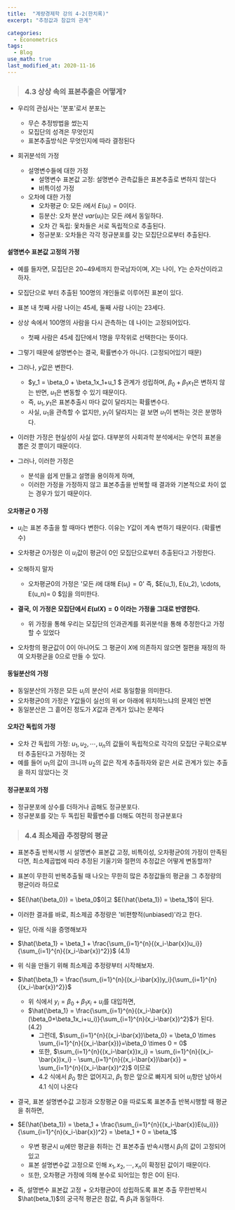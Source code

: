 ```yaml
---
title:  "계량경제학 강의 4-2(한치록)"
excerpt: "추정값과 참값의 관계"

categories:
  - Econometrics
tags:
  - Blog
use_math: true
last_modified_at: 2020-11-16
---
```


> ### 4.3 상상 속의 표본추출은 어떻게?

* 우리의 관심사는 '분포'로서 분포는
	* 무슨 추정방법을 썼는지
	* 모집단의 성격은 무엇인지
	* 표본추출방식은 무엇인지에 따라 결정된다

* 회귀분석의 가정
	* 설명변수들에 대한 가정
		* 설명변수 표본값 고정: 설명변수 관측값들은 표본추출로 변하지 않는다
		* 비특이성 가정
    * 오차에 대한 가정
    	* 오차평균 0: 모든 $i$에서 $E(u_i) = 0$이다.
    	* 등분산: 오차 분산 $var(u_i)$는 모든 $i$에서 동일하다.
    	* 오차 간 독립: 옻차들은 서로 독립적으로 추출된다.
    	* 정규분포: 오차들은 각각 정규분포를 갖는 모집단으로부터 추출된다. 

#### 설명변수 표본값 고정의 가정

* 예를 들자면, 모집단은 20~49세까지 한국남자이며, $X$는 나이, $Y$는 순자산이라고 하자.
* 모집단으로 부터 추출된 100명의 개인들로 이루어진 표본이 있다. 
* 표본 내 첫째 사람 나이는 45세, 둘째 사람 나이는 23세다. 
* 상상 속에서 100명의 사람을 다시 관측하는 데 나이는 고정되어있다. 
	* 첫째 사람은 45세 집단에서 1명을 무작위로 선택한다는 뜻이다. 
* 그렇기  때문에 설명변수는 결국, 확률변수가 아니다. (고정되어있기 때문)
* 그러나, $y$값은 변한다.
	* $y_1 = \beta_0 + \beta_1x_1+u_1 $ 관계가 성립하며, $\beta_0+\beta_1x_1$은 변하지 않는 반면, $u_1$은 변동할 수 있기 때문이다.
	* 즉, $u_1, y_1$은 표본추출시 마다 값이 달라지는 확률변수다. 
	* 사실, $u_1$을 관측할 수 없지만, $y_1$이 달라지는 걸 보면 $u_1$이 변하는 것은 분명하다.

* 이러한 가정은 현실성이  사실 없다. 대부분의 사회과학 분석에서는 우연히 표본을 뽑은 것 뿐이기 때문이다.
* 그러나, 이러한 가정은 
	* 분석을 쉽게 만들고 설명을 용이하게  하며,
	* 이러한 가정을 가정하지 않고 표본추출을 반복할 때 결과와 기본적으로 차이 없는 경우가 있기 때문이다.

#### 오차평균 0 가정

* $u_i$는 표본 추출을 할 때마다 변한다. 이유는 $Y$값이 계속 변하기 때문이다. (확률변수)
* 오차평균 0가정은 이 $u_i$값이 평균이 0인 모집단으로부터 추출된다고 가정한다.
* 오해하지 말자
	* 오차평균0의 가정은 '모든 $i$에 대해 $E(u_i)=0$' 즉, $E(u_1), E(u_2), \cdots, E(u_n)= 0 $임을 의미한다.

* **결국, 이 가정은 모집단에서 $E(uIX)=0$ 이라는 가정을 그대로 반영한다.**
	* 위 가정을 통해 우리는 모집단의 인과관계를 회귀분석을 통해 추정한다고 가정할 수 있었다
* 오차항의 평균값이 0이 아니어도 그 평균이 $X$에 의존하지 않으면 절편을 재정의 하여 오차평균을 0으로 만들 수 있다.

#### 동일분산의 가정

* 동일분산의 가정은 모든 $u_i$의 분산이 서로 동일함을 의미한다.
* 오차평균0의 가정은 $Y$값들이 실선의 위 or 아래에 위치하느냐의 문제인 반면
* 동일분산은 그 흩어진 정도가 $X$값과 관계가 있냐는 문제다

#### 오차간 독립의 가정

* 오차 간 독립의 가정: $u_1, u_2, \cdots, u_n$의 값들이 독립적으로 각각의 모집단 구획으로부터 추출된다고 가정하는 것
* 예를 들어 $u_1$의 값이 크니까 $u_2$의 값은 작게 추출하자와 같은 서로 관계가 있는 추출을 하지 않았다는 것

#### 정규분포의 가정

* 정규분포에 상수를 더하거나 곱해도 정규분포다.
* 정규분포를 갖는 두 독립된 확률변수를 더해도 여전히 정규분포다

> ### 4.4 최소제곱 추정량의 평균

* 표본추출 반복시행 시 설명변수 표본값 고정, 비특이성, 오차평균0의 가정이 만족된다면, 최소제곱법에 따라 추정된 기울기와 절편의 추정값은 어떻게 변동할까?
* 표본이 무한히 반복추출될 때 나오는 무한히 많은 추정값들의 평균을 그 추정량의 평균이라 하므로
* $E(\hat{\beta_0}) = \beta_0$이고 $E(\hat{\beta_1}) = \beta_1$이 된다.
* 이러한 결과를 바로, 최소제곱 추정량은 '비편향적(unbiased)'라고 한다.

* 일단, 아래 식을 증명해보자
* $\hat{\beta_1} = \beta_1 + \frac{\sum_{i=1}^{n}{(x_i-\bar{x})u_i}}{\sum_{i=1}^{n}{(x_i-\bar{x})^2}}$ (4.1)

* 위 식을 만들기 위해 최소제곱 추정량부터 시작해보자.
* $\hat{\beta_1} = \frac{\sum_{i=1}^{n}{(x_i-\bar{x})y_i}{\sum_{i=1}^{n}{(x_i-\bar{x})^2}}$ 
	* 위 식에서 $y_i = \beta_0+\beta_1x_i+u_i$를 대입하면,
	* $\hat{\beta_1} = \frac{\sum_{i=1}^{n}{(x_i-\bar{x})(\beta_0+\beta_1x_i+u_i)}{\sum_{i=1}^{n}(x_i-\bar{x})^2}$가 된다. (4.2)
		* 그런데, $\sum_{i=1}^{n}{(x_i-\bar{x})\beta_0} = \beta_0 \times \sum_{i=1}^{n}{(x_i-\bar{x})}=\beta_0 \times 0 = 0$
		* 또한, $\sum_{i=1}^{n}{(x_i-\bar{x})x_i} = \sum_{i=1}^{n}{(x_i-\bar{x})x_i} - \sum_{i=1}^{n}{(x_i-\bar{x})\bar{x}} = \sum_{i=1}^{n}{(x_i-\bar{x})^2}$ 이므로
		* 4.2 식에서 $\beta_0$ 항은 없어지고, $\beta_1$ 항은 앞으로 빠지게 되어 $u_i$항만 남아서 4.1 식이 나온다

* 결국, 표본 설명변수값 고정과 오창평균 0을 따로도록 표본추출 반복시행할 때 평균을 취하면,
* $E(\hat{\beta_1}) = \beta_1 + \frac{\sum_{i=1}^{n}{(x_i-\bar{x})E(u_i)}}{\sum_{i=1}^{n}(x_i-\bar{x})^2} = \beta_1 + 0 = \beta_1$ 
	* 우변 평균시 $u_i$에만 평균을 취하는 건 표본추출 반속시행시 $\beta_1$의 값이 고정되어 있고
	* 표본 설명변수값 고정으로 인해 $x_1, x_2, \cdots, x_n$이 확정된 값이기 때문이다.
	* 또한, 오차평균 가정에 의해 분수로 되어있는 항은 0이 된다. 
* 즉, 설명변수 표본값 고정 + 오차평균0이 성립하도록 표본 추출 무한반복시 $\hat{beta_1}$의 궁극적 평균은 참값, 즉 $\beta_1$과 동일하다.

